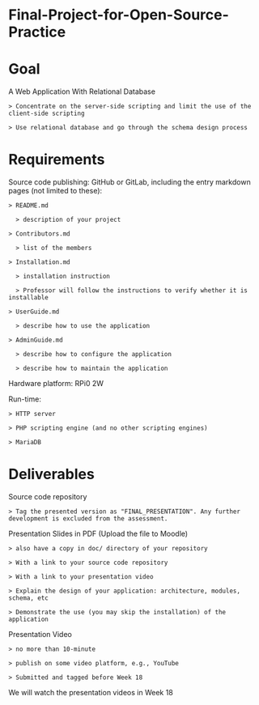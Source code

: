 # Final-Project-for-Open-Source-Practice

# Goal
  A Web Application With Relational Database
  
    > Concentrate on the server-side scripting and limit the use of the client-side scripting
    
    > Use relational database and go through the schema design process

# Requirements
  Source code publishing: GitHub or GitLab, including the entry markdown pages (not limited to these):
  
    > README.md
    
      > description of your project
      
    > Contributors.md
    
      > list of the members
      
    > Installation.md
    
      > installation instruction
      
      > Professor will follow the instructions to verify whether it is installable
      
    > UserGuide.md
    
      > describe how to use the application
      
    > AdminGuide.md

      > describe how to configure the application
      
      > describe how to maintain the application
  
  Hardware platform: RPi0 2W
  
  Run-time:
  
    > HTTP server
    
    > PHP scripting engine (and no other scripting engines)
    
    > MariaDB

# Deliverables
  Source code repository
  
    > Tag the presented version as "FINAL_PRESENTATION". Any further development is excluded from the assessment.
    
  Presentation Slides in PDF (Upload the file to Moodle)
  
    > also have a copy in doc/ directory of your repository
    
    > With a link to your source code repository
    
    > With a link to your presentation video
    
    > Explain the design of your application: architecture, modules, schema, etc
    
    > Demonstrate the use (you may skip the installation) of the application
    
  Presentation Video
  
    > no more than 10-minute
    
    > publish on some video platform, e.g., YouTube 
    
    > Submitted and tagged before Week 18
  
  We will watch the presentation videos in Week 18
